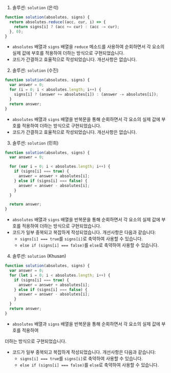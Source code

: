 1. 솔루션: `solution` (은석)

```javascript
function solution(absolutes, signs) {
  return absolutes.reduce((acc, cur, i) => {
    return signs[i] ? (acc += cur) : (acc -= cur);
  }, 0);
}
```

- `absolutes` 배열과 `signs` 배열을 `reduce` 메소드를 사용하여 순회하면서 각 요소의 실제 값에 부호를 적용하여 더하는 방식으로 구현되었습니다.
- 코드가 간결하고 효율적으로 작성되었습니다. 개선사항은 없습니다.

2. 솔루션: `solution` (수진)

```javascript
function solution(absolutes, signs) {
  var answer = 0;
  for (i = 0; i < absolutes.length; i++) {
    signs[i] ? (answer += absolutes[i]) : (answer -= absolutes[i]);
  }
  return answer;
}
```

- `absolutes` 배열과 `signs` 배열을 반복문을 통해 순회하면서 각 요소의 실제 값에 부호를 적용하여 더하는 방식으로 구현되었습니다.
- 코드가 간결하고 효율적으로 작성되었습니다. 개선사항은 없습니다.

3. 솔루션: `solution` (민희)

```javascript
function solution(absolutes, signs) {
  var answer = 0;

  for (var i = 0; i < absolutes.length; i++) {
    if (signs[i] === true) {
      answer = answer + absolutes[i];
    } else if (signs[i] === false) {
      answer = answer - absolutes[i];
    }
  }

  return answer;
}
```

- `absolutes` 배열과 `signs` 배열을 반복문을 통해 순회하면서 각 요소의 실제 값에 부호를 적용하여 더하는 방식으로 구현되었습니다.
- 코드가 일부 중복되고 복잡하게 작성되었습니다. 개선사항은 다음과 같습니다:
  - `signs[i] === true`를 `signs[i]`로 축약하여 사용할 수 있습니다.
  - `else if (signs[i] === false)`를 `else`로 축약하여 사용할 수 있습니다.

4. 솔루션: `solution` (Khusan)

```javascript
function solution(absolutes, signs) {
  var answer = 0;
  for (let i = 0; i < absolutes.length; i++) {
    if (signs[i] === true) {
      answer = answer + absolutes[i];
    } else if (signs[i] === false) {
      answer = answer - absolutes[i];
    }
  }
  return answer;
}
```

- `absolutes` 배열과 `signs` 배열을 반복문을 통해 순회하면서 각 요소의 실제 값에 부호를 적용하여

더하는 방식으로 구현되었습니다.

- 코드가 일부 중복되고 복잡하게 작성되었습니다. 개선사항은 다음과 같습니다:
  - `signs[i] === true`를 `signs[i]`로 축약하여 사용할 수 있습니다.
  - `else if (signs[i] === false)`를 `else`로 축약하여 사용할 수 있습니다.
